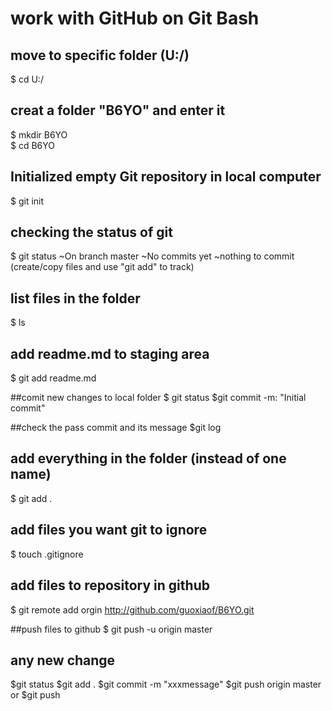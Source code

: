 # work with GitHub on Git Bash

## move to specific folder (U:/)
$ cd U:/

## creat a folder "B6YO" and enter it
$ mkdir B6YO  
$ cd B6YO  

## Initialized empty Git repository in local computer
$ git init 

## checking the status of git
$ git status 
  ~On branch master
  ~No commits yet
  ~nothing to commit (create/copy files and use "git add" to track)
  
## list files in the folder
$ ls   

## add readme.md to staging area
$ git add readme.md 

##comit new changes to local folder
$ git status 
$git commit -m: "Initial commit"  

##check the pass commit and its message
$git log   

## add everything in the folder (instead of one name)
$ git add .  

## add files you want git to ignore
$ touch .gitignore 

## add files to repository in github
$ git remote add orgin http://github.com/guoxiaof/B6YO.git 

##push files to github
$ git push -u origin master 

## any new change 
$git status
$git add .
$git commit -m "xxxmessage"
$git push origin master 
or
$git push
